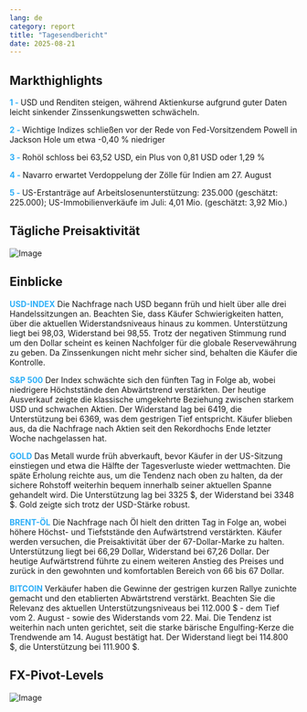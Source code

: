 ```yaml
---
lang: de
category: report
title: "Tagesendbericht"
date: 2025-08-21
---
```



<h2>Markthighlights</h2>
<strong style="color: #2caef7;">1 - </strong> USD und Renditen steigen, während Aktienkurse aufgrund guter Daten leicht sinkender Zinssenkungswetten schwächeln.


<strong style="color: #2caef7;">2 - </strong> Wichtige Indizes schließen vor der Rede von Fed-Vorsitzendem Powell in Jackson Hole um etwa -0,40 % niedriger

<strong style="color: #2caef7;">3 - </strong> Rohöl schloss bei 63,52 USD, ein Plus von 0,81 USD oder 1,29 %

<strong style="color: #2caef7;">4 - </strong> Navarro erwartet Verdoppelung der Zölle für Indien am 27. August

<strong style="color: #2caef7;">5 - </strong> US-Erstanträge auf Arbeitslosenunterstützung: 235.000 (geschätzt: 225.000); US-Immobilienverkäufe im Juli: 4,01 Mio. (geschätzt: 3,92 Mio.)




<h2>Tägliche Preisaktivität</h2>
<img src="https://markleighedu.github.io/img/Aug-2025/21-Aug-2025/price.jpg" alt="Image"/>

<h2>Einblicke</h2>
<strong style="color: #2caef7;">USD-INDEX</strong> Die Nachfrage nach USD begann früh und hielt über alle drei Handelssitzungen an. Beachten Sie, dass Käufer Schwierigkeiten hatten, über die aktuellen Widerstandsniveaus hinaus zu kommen. Unterstützung liegt bei 98,03, Widerstand bei 98,55. Trotz der negativen Stimmung rund um den Dollar scheint es keinen Nachfolger für die globale Reservewährung zu geben. Da Zinssenkungen nicht mehr sicher sind, behalten die Käufer die Kontrolle.

<strong style="color: #2caef7;">S&P 500</strong> Der Index schwächte sich den fünften Tag in Folge ab, wobei niedrigere Höchststände den Abwärtstrend verstärkten. Der heutige Ausverkauf zeigte die klassische umgekehrte Beziehung zwischen starkem USD und schwachen Aktien. Der Widerstand lag bei 6419, die Unterstützung bei 6369, was dem gestrigen Tief entspricht. Käufer blieben aus, da die Nachfrage nach Aktien seit den Rekordhochs Ende letzter Woche nachgelassen hat.

<strong style="color: #2caef7;">GOLD</strong> Das Metall wurde früh abverkauft, bevor Käufer in der US-Sitzung einstiegen und etwa die Hälfte der Tagesverluste wieder wettmachten. Die späte Erholung reichte aus, um die Tendenz nach oben zu halten, da der sichere Rohstoff weiterhin bequem innerhalb seiner aktuellen Spanne gehandelt wird. Die Unterstützung lag bei 3325 $, der Widerstand bei 3348 $. Gold zeigte sich trotz der USD-Stärke robust.

<strong style="color: #2caef7;">BRENT-ÖL</strong> Die Nachfrage nach Öl hielt den dritten Tag in Folge an, wobei höhere Höchst- und Tiefststände den Aufwärtstrend verstärkten. Käufer werden versuchen, die Preisaktivität über der 67-Dollar-Marke zu halten. Unterstützung liegt bei 66,29 Dollar, Widerstand bei 67,26 Dollar. Der heutige Aufwärtstrend führte zu einem weiteren Anstieg des Preises und zurück in den gewohnten und komfortablen Bereich von 66 bis 67 Dollar.

<strong style="color: #2caef7;">BITCOIN</strong> Verkäufer haben die Gewinne der gestrigen kurzen Rallye zunichte gemacht und den etablierten Abwärtstrend verstärkt. Beachten Sie die Relevanz des aktuellen Unterstützungsniveaus bei 112.000 $ - dem Tief vom 2. August - sowie des Widerstands vom 22. Mai. Die Tendenz ist weiterhin nach unten gerichtet, seit die starke bärische Engulfing-Kerze die Trendwende am 14. August bestätigt hat. Der Widerstand liegt bei 114.800 $, die Unterstützung bei 111.900 $.



<h2>FX-Pivot-Levels</h2>
<img src="https://markleighedu.github.io/img/Aug-2025/21-Aug-2025/pivot.jpg" alt="Image"/>